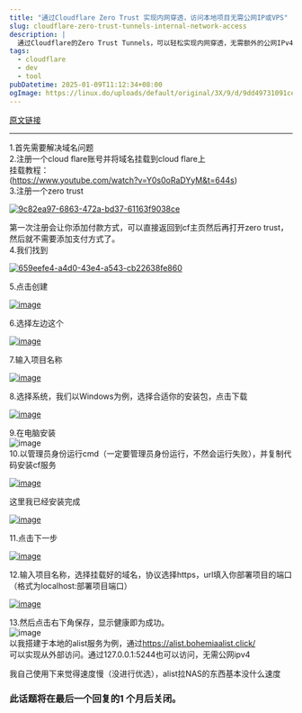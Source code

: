 ```yaml
---
title: "通过Cloudflare Zero Trust 实现内网穿透，访问本地项目无需公网IP或VPS"
slug: cloudflare-zero-trust-tunnels-internal-network-access
description: |
  通过Cloudflare的Zero Trust Tunnels，可以轻松实现内网穿透，无需额外的公网IPv4地址或VPS。本文提供详细步骤，教你如何使用现有的域名访问本地搭建的项目，让你在任何地方都能轻松访问。
tags: 
  - cloudflare
  - dev
  - tool
pubDatetime: 2025-01-09T11:12:34+08:00
ogImage: https://linux.do/uploads/default/original/3X/9/d/9dd49731091ce8656e94433a26a3ef36062b3994.png
---
```


[原文链接](https://linux.do/t/topic/293931)

---

1.首先需要解决域名问题\
2.注册一个cloud flare账号并将域名挂载到cloud flare上\
挂载教程：\
(<https://www.youtube.com/watch?v=Y0s0oRaDYyM&t=644s>)\
3.注册一个zero trust

[![9c82ea97-6863-472a-bd37-61163f9038ce](https://linux.do/uploads/default/optimized/4X/f/9/1/f9102f620831332a5fed3a662227c535530a78cb_2_250x500.png)](https://linux.do/uploads/default/original/4X/f/9/1/f9102f620831332a5fed3a662227c535530a78cb.png "9c82ea97-6863-472a-bd37-61163f9038ce")

第一次注册会让你添加付款方式，可以直接返回到cf主页然后再打开zero trust，然后就不需要添加支付方式了。\
4.我们找到

[![659eefe4-a4d0-43e4-a543-cb22638fe860](https://linux.do/uploads/default/optimized/4X/8/f/f/8ffc51c8dc5af63c825d878392fc68b33a46a8d7_2_671x500.png)](https://linux.do/uploads/default/original/4X/8/f/f/8ffc51c8dc5af63c825d878392fc68b33a46a8d7.png "659eefe4-a4d0-43e4-a543-cb22638fe860")

5.点击创建

[![image](https://linux.do/uploads/default/original/4X/9/d/0/9d03535916a2d09d76d8eceb5cd8b5d93c57897d.png)](https://linux.do/uploads/default/original/4X/9/d/0/9d03535916a2d09d76d8eceb5cd8b5d93c57897d.png "image")

6.选择左边这个

[![image](https://linux.do/uploads/default/optimized/4X/f/1/0/f10fa3fcf29a872f65da6b8dec77eccff28a9b61_2_690x408.png)](https://linux.do/uploads/default/original/4X/f/1/0/f10fa3fcf29a872f65da6b8dec77eccff28a9b61.png "image")

7.输入项目名称

[![image](https://linux.do/uploads/default/optimized/4X/a/4/0/a40d2f713013aaafb82b1c14d5de7eefdeee0512_2_690x284.png)](https://linux.do/uploads/default/original/4X/a/4/0/a40d2f713013aaafb82b1c14d5de7eefdeee0512.png "image")

8.选择系统，我们以Windows为例，选择合适你的安装包，点击下载

[![image](https://linux.do/uploads/default/optimized/4X/f/6/4/f64a1faddfa471d90a2aae8e45c19b98282922e9_2_690x411.png)](https://linux.do/uploads/default/original/4X/f/6/4/f64a1faddfa471d90a2aae8e45c19b98282922e9.png "image")

9.在电脑安装\
![image](https://linux.do/uploads/default/original/4X/5/5/7/557bdce75a099c447920f447f658aaf90cb1f2b7.png)\
10.以管理员身份运行cmd（一定要管理员身份运行，不然会运行失败），并复制代码安装cf服务

[![image](https://linux.do/uploads/default/optimized/4X/2/0/5/20517c766d56fbab591fdb338b0ef0918da42383_2_690x274.png)](https://linux.do/uploads/default/original/4X/2/0/5/20517c766d56fbab591fdb338b0ef0918da42383.png "image")

这里我已经安装完成

[![image](https://linux.do/uploads/default/original/4X/b/1/1/b119bf1aba93790da148014312c09bbe41d67a8e.png)](https://linux.do/uploads/default/original/4X/b/1/1/b119bf1aba93790da148014312c09bbe41d67a8e.png "image")

11.点击下一步

[![image](https://linux.do/uploads/default/optimized/4X/a/c/1/ac1b06ed669a0d4399e82c90f89e998f8a98b74b_2_690x336.png)](https://linux.do/uploads/default/original/4X/a/c/1/ac1b06ed669a0d4399e82c90f89e998f8a98b74b.png "image")

12.输入项目名称，选择挂载好的域名，协议选择https，url填入你部署项目的端口（格式为localhost:部署项目端口）

[![image](https://linux.do/uploads/default/optimized/4X/3/b/0/3b01a4041125a6db7a3f1eaa0c20daff3d1749c8_2_690x198.png)](https://linux.do/uploads/default/original/4X/3/b/0/3b01a4041125a6db7a3f1eaa0c20daff3d1749c8.png "image")

13.然后点击右下角保存，显示健康即为成功。\
![image](https://linux.do/uploads/default/original/4X/5/2/a/52a9f58f2cf80cb925bd388d29a99f200589fc02.png)\
以我搭建于本地的alist服务为例，通过<https://alist.bohemiaalist.click/>\
可以实现从外部访问。通过127.0.0.1:5244也可以访问，无需公网ipv4

我自己使用下来觉得速度慢（没进行优选），alist拉NAS的东西基本没什么速度

### 此话题将在最后一个回复的1 个月后关闭。

<!---->


